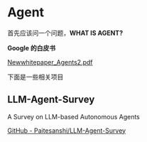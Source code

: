 # Agent
首先应该问一个问题，**WHAT IS AGENT?**

**Google 的白皮书**

[Newwhitepaper\_Agents2.pdf](https://www.yuque.com/attachments/yuque/0/2025/pdf/42982692/1736836172548-126bf35e-c524-4019-b06e-fa96cf69c29b.pdf)

下面是一些相关项目

LLM-Agent-Survey
----------------

A Survey on LLM-based Autonomous Agents

[GitHub - Paitesanshi/LLM-Agent-Survey](https://github.com/Paitesanshi/LLM-Agent-Survey)